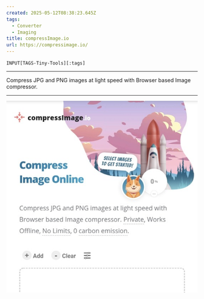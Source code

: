 ```yaml
---
created: 2025-05-12T08:38:23.645Z
tags: 
  - Converter
  - Imaging
title: compressImage.io
url: https://compressimage.io/
---
```

```meta-bind
INPUT[TAGS-Tiny-Tools][:tags]
```

___
Compress JPG and PNG images at light speed with Browser based Image compressor.
___

![](_attachments/compressimage-io.jpg)
